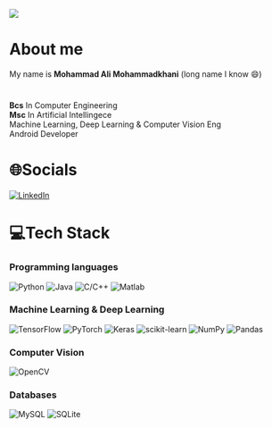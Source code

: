 ![](https://media.giphy.com/media/4QkiIdlJXvGPC/giphy.gif)  

# About me
My name is **Mohammad Ali Mohammadkhani** (long name I know 😄)  
#
**Bcs** In Computer Engineering  
**Msc** In Artificial Intellingece  
Machine Learning, Deep Learning & Computer Vision Eng  
Android Developer  
  

# 🌐Socials
[![LinkedIn](https://img.shields.io/badge/LinkedIn-%230077B5.svg?logo=linkedin&logoColor=white)](www.linkedin.com/in/mohammad-ali-mohammadkhani)  
# 💻Tech Stack
### Programming languages
![Python](https://img.shields.io/badge/Python-%2300599?style=for-the-badge&color=red) ![Java](https://img.shields.io/badge/Java-%2300599?style=for-the-badge&color=blue) ![C/C++](https://img.shields.io/badge/C/C++-%2300599?style=for-the-badge) ![Matlab](https://img.shields.io/badge/Matlab-%2300599?style=for-the-badge&color=black)  
### Machine Learning & Deep Learning
![TensorFlow](https://img.shields.io/badge/TensorFlow-%23FF6F00.svg?style=for-the-badge&logo=TensorFlow&logoColor=white) ![PyTorch](https://img.shields.io/badge/PyTorch-%23EE4C2C.svg?style=for-the-badge&logo=PyTorch&logoColor=white) ![Keras](https://img.shields.io/badge/Keras-%23D00000.svg?style=for-the-badge&logo=Keras&logoColor=white) ![scikit-learn](https://img.shields.io/badge/scikit--learn-%23F7931E.svg?style=for-the-badge&logo=scikit-learn&logoColor=white) ![NumPy](https://img.shields.io/badge/numpy-%23013243.svg?style=for-the-badge&logo=numpy&logoColor=white) ![Pandas](https://img.shields.io/badge/pandas-%23150458.svg?style=for-the-badge&logo=pandas&logoColor=white)  
### Computer Vision
![OpenCV](https://img.shields.io/badge/OpenCV-27338e?style=for-the-badge&logo=OpenCV&logoColor=white)
### Databases
![MySQL](https://img.shields.io/badge/mysql-%2300f.svg?style=for-the-badge&logo=mysql&logoColor=white)
![SQLite](https://img.shields.io/badge/sqlite-%2307405e.svg?style=for-the-badge&logo=sqlite&logoColor=white)
